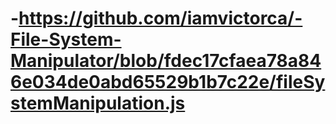 # -https://github.com/iamvictorca/-File-System-Manipulator/blob/fdec17cfaea78a846e034de0abd65529b1b7c22e/fileSystemManipulation.js
